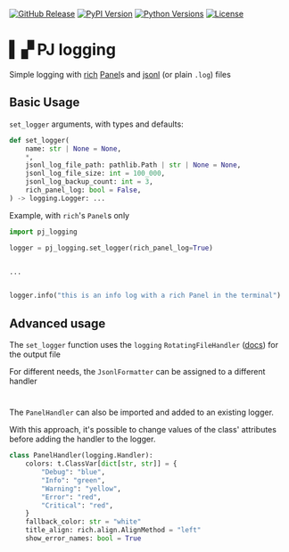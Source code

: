 [github_release]: https://img.shields.io/github/release/the-citto/pj_logging.svg?logo=github&logoColor=white&color=orange
[pypi_version]: https://img.shields.io/pypi/v/pj_logging.svg?logo=python&logoColor=white
[python_versions]: https://img.shields.io/pypi/pyversions/pj_logging.svg?logo=python&logoColor=white
[github_license]: https://img.shields.io/github/license/the-citto/pj_logging.svg?logo=github&logoColor=white

[![GitHub Release][github_release]](https://github.com/the-citto/pj_logging/releases/)
[![PyPI Version][pypi_version]](https://pypi.org/project/pj_logging/)
[![Python Versions][python_versions]](https://pypi.org/project/pj_logging/)
[![License][github_license]](https://github.com/the-citto/pj_logging/blob/master/LICENSE)
<br>

# ▍▞ PJ logging

Simple logging with 
[rich](https://github.com/Textualize/rich) [Panel](https://rich.readthedocs.io/en/latest/panel.html)s and 
[jsonl](https://jsonlines.org/) (or plain `.log`) files

## Basic Usage

`set_logger` arguments, with types and defaults:

```python
def set_logger(
    name: str | None = None,
    *,
    jsonl_log_file_path: pathlib.Path | str | None = None,
    jsonl_log_file_size: int = 100_000,
    jsonl_log_backup_count: int = 3,
    rich_panel_log: bool = False,
) -> logging.Logger: ...
```

Example, with `rich`'s `Panel`s only

```python
import pj_logging

logger = pj_logging.set_logger(rich_panel_log=True)


...


logger.info("this is an info log with a rich Panel in the terminal")
```

## Advanced usage

The `set_logger` function uses the `logging` `RotatingFileHandler` 
([docs](https://docs.python.org/3/library/logging.handlers.html#rotatingfilehandler)) for the output file

For different needs, the `JsonlFormatter` can be assigned to a different handler

#

The `PanelHandler` can also be imported and added to an existing logger.

With this approach, it's possible to change values of the class' attributes
before adding the handler to the logger.

```python
class PanelHandler(logging.Handler):
    colors: t.ClassVar[dict[str, str]] = {
        "Debug": "blue",
        "Info": "green",
        "Warning": "yellow",
        "Error": "red",
        "Critical": "red",
    }
    fallback_color: str = "white"
    title_align: rich.align.AlignMethod = "left"
    show_error_names: bool = True
```

